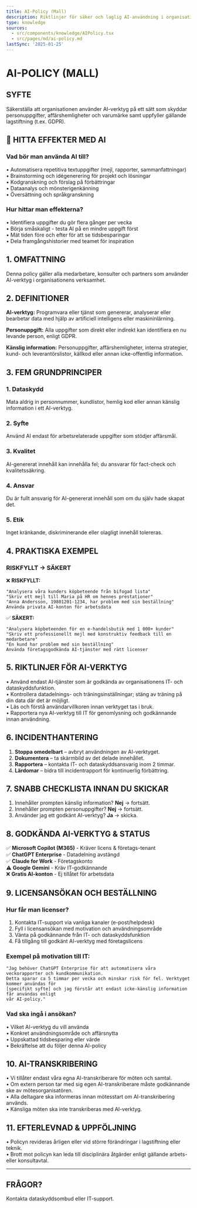 ```yaml
---
title: AI-Policy (Mall)
description: Riktlinjer för säker och laglig AI-användning i organisationen
type: knowledge
sources:
  - src/components/knowledge/AIPolicy.tsx
  - src/pages/md/ai-policy.md
lastSync: '2025-01-25'
---
```


# AI-POLICY (MALL)

## SYFTE
Säkerställa att organisationen använder AI-verktyg på ett sätt som skyddar personuppgifter, affärshemligheter och varumärke samt uppfyller gällande lagstiftning (t.ex. GDPR).

## 🚀 HITTA EFFEKTER MED AI

### Vad bör man använda AI till?
• Automatisera repetitiva textuppgifter (mejl, rapporter, sammanfattningar)  
• Brainstorming och idégenerering för projekt och lösningar  
• Kodgranskning och förslag på förbättringar  
• Dataanalys och mönsterigenkänning  
• Översättning och språkgranskning

### Hur hittar man effekterna?
• Identifiera uppgifter du gör flera gånger per vecka  
• Börja småskaligt - testa AI på en mindre uppgift först  
• Mät tiden före och efter för att se tidsbesparingar  
• Dela framgångshistorier med teamet för inspiration

## 1. OMFATTNING
Denna policy gäller alla medarbetare, konsulter och partners som använder AI-verktyg i organisationens verksamhet.

## 2. DEFINITIONER
**AI-verktyg:** Programvara eller tjänst som genererar, analyserar eller bearbetar data med hjälp av artificiell intelligens eller maskininlärning.

**Personuppgift:** Alla uppgifter som direkt eller indirekt kan identifiera en nu levande person, enligt GDPR.

**Känslig information:** Personuppgifter, affärshemligheter, interna strategier, kund- och leverantörslistor, källkod eller annan icke-offentlig information.

## 3. FEM GRUNDPRINCIPER

### 1. Dataskydd
Mata aldrig in personnummer, kundlistor, hemlig kod eller annan känslig information i ett AI-verktyg.

### 2. Syfte
Använd AI endast för arbetsrelaterade uppgifter som stödjer affärsmål.

### 3. Kvalitet
AI-genererat innehåll kan innehålla fel; du ansvarar för fact-check och kvalitetssäkring.

### 4. Ansvar
Du är fullt ansvarig för AI-genererat innehåll som om du själv hade skapat det.

### 5. Etik
Inget kränkande, diskriminerande eller olagligt innehåll tolereras.

## 4. PRAKTISKA EXEMPEL

### RISKFYLLT → SÄKERT

❌ **RISKFYLLT:**
```
"Analysera våra kunders köpbeteende från bifogad lista"
"Skriv ett mejl till Maria på HR om hennes prestationer"
"Anna Andersson, 19801201-1234, har problem med sin beställning"
Använda privata AI-konton för arbetsdata
```

✅ **SÄKERT:**
```
"Analysera köpbeteenden för en e-handelsbutik med 1 000+ kunder"
"Skriv ett professionellt mejl med konstruktiv feedback till en medarbetare"
"En kund har problem med sin beställning"
Använda företagsgodkända AI-tjänster med rätt licenser
```

## 5. RIKTLINJER FÖR AI-VERKTYG
• Använd endast AI-tjänster som är godkända av organisationens IT- och dataskyddsfunktion.  
• Kontrollera datadelnings- och träningsinställningar; stäng av träning på din data där det är möjligt.  
• Läs och förstå användarvillkoren innan verktyget tas i bruk.  
• Rapportera nya AI-verktyg till IT för genomlysning och godkännande innan användning.

## 6. INCIDENTHANTERING
1. **Stoppa omedelbart** – avbryt användningen av AI-verktyget.
2. **Dokumentera** – ta skärmbild av det delade innehållet.
3. **Rapportera** – kontakta IT- och dataskyddsansvarig inom 2 timmar.
4. **Lärdomar** – bidra till incidentrapport för kontinuerlig förbättring.

## 7. SNABB CHECKLISTA INNAN DU SKICKAR
1. Innehåller prompten känslig information? **Nej** → fortsätt.
2. Innehåller prompten personuppgifter? **Nej** → fortsätt.
3. Använder jag ett godkänt AI-verktyg? **Ja** → skicka.

## 8. GODKÄNDA AI-VERKTYG & STATUS
✅ **Microsoft Copilot (M365)** - Kräver licens & företags-tenant  
✅ **ChatGPT Enterprise** - Datadelning avstängd  
✅ **Claude for Work** - Företagskonto  
⚠️ **Google Gemini** - Kräv IT-godkännande  
❌ **Gratis AI-konton** - Ej tillåtet för arbetsdata

## 9. LICENSANSÖKAN OCH BESTÄLLNING

### Hur får man licenser?
1. Kontakta IT-support via vanliga kanaler (e-post/helpdesk)
2. Fyll i licensansökan med motivation och användningsområde
3. Vänta på godkännande från IT- och dataskyddsfunktion
4. Få tillgång till godkänt AI-verktyg med företagslicens

### Exempel på motivation till IT:
```
"Jag behöver ChatGPT Enterprise för att automatisera våra veckorapporter och kundkommunikation. 
Detta sparar ca 5 timmar per vecka och minskar risk för fel. Verktyget kommer användas för 
[specifikt syfte] och jag förstår att endast icke-känslig information får användas enligt 
vår AI-policy."
```

### Vad ska ingå i ansökan?
• Vilket AI-verktyg du vill använda  
• Konkret användningsområde och affärsnytta  
• Uppskattad tidsbesparing eller värde  
• Bekräftelse att du följer denna AI-policy

## 10. AI-TRANSKRIBERING
• Vi tillåter endast våra egna AI-transkriberare för möten och samtal.  
• Om extern person tar med sig egen AI-transkriberare måste godkännande ske av mötesorganisatören.  
• Alla deltagare ska informeras innan mötesstart om AI-transkribering används.  
• Känsliga möten ska inte transkriberas med AI-verktyg.

## 11. EFTERLEVNAD & UPPFÖLJNING
• Policyn revideras årligen eller vid större förändringar i lagstiftning eller teknik.  
• Brott mot policyn kan leda till disciplinära åtgärder enligt gällande arbets- eller konsultavtal.

---

## FRÅGOR?
Kontakta dataskyddsombud eller IT-support. 